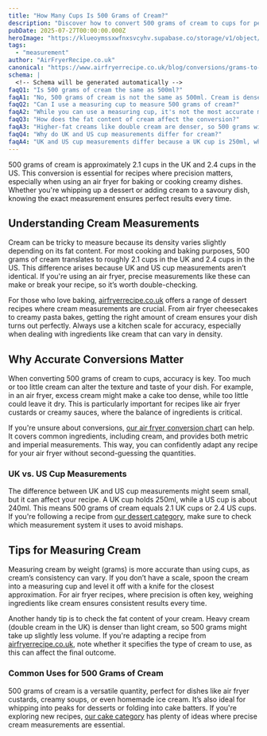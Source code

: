 ```yaml
---
title: "How Many Cups Is 500 Grams of Cream?"
description: "Discover how to convert 500 grams of cream to cups for perfect baking and cooking results every time. Includes UK and US measurements."
pubDate: 2025-07-27T00:00:00.000Z
heroImage: "https://klueoymssxwfnxsvcyhv.supabase.co/storage/v1/object/public/Shmucket/how-many-cups-is-500-grams-of-cream.webp"
tags:
  - "measurement"
author: "AirFryerRecipe.co.uk"
canonical: "https://www.airfryerrecipe.co.uk/blog/conversions/grams-to-cups/how-many-cups-is-500-grams-of-cream"
schema: |
  <!-- Schema will be generated automatically -->
faqQ1: "Is 500 grams of cream the same as 500ml?"
faqA1: "No, 500 grams of cream is not the same as 500ml. Cream is denser than water, so 500 grams of cream will take up slightly less volume than 500ml. The exact volume depends on the cream's fat content, but generally, 500 grams of cream is around 480-490ml."
faqQ2: "Can I use a measuring cup to measure 500 grams of cream?"
faqA2: "While you can use a measuring cup, it's not the most accurate method for measuring cream. Cream's density varies, so weighing it with a kitchen scale is best. If you don't have a scale, spoon the cream into a measuring cup and level it off for a closer approximation."
faqQ3: "How does the fat content of cream affect the conversion?"
faqA3: "Higher-fat creams like double cream are denser, so 500 grams will take up slightly less volume than lower-fat creams. For example, 500 grams of double cream might be closer to 2 cups, while single cream could be nearer to 2.2 cups. Always check the recipe for the specific type of cream required."
faqQ4: "Why do UK and US cup measurements differ for cream?"
faqA4: "UK and US cup measurements differ because a UK cup is 250ml, while a US cup is 240ml. This means 500 grams of cream equals 2.1 UK cups or 2.4 US cups. Always check which measurement system your recipe uses to ensure accuracy, especially in air fryer cooking where precision matters."
---
```

<p>500 grams of cream is approximately 2.1 cups in the UK and 2.4 cups in the US. This conversion is essential for recipes where precision matters, especially when using an air fryer for baking or cooking creamy dishes. Whether you're whipping up a dessert or adding cream to a savoury dish, knowing the exact measurement ensures perfect results every time.</p>

<h2>Understanding Cream Measurements</h2>
<p>Cream can be tricky to measure because its density varies slightly depending on its fat content. For most cooking and baking purposes, 500 grams of cream translates to roughly 2.1 cups in the UK and 2.4 cups in the US. This difference arises because UK and US cup measurements aren’t identical. If you're using an air fryer, precise measurements like these can make or break your recipe, so it’s worth double-checking.</p>
<p>For those who love baking, <a href=https://www.airfryerrecipe.co.uk/recipes>airfryerrecipe.co.uk</a> offers a range of dessert recipes where cream measurements are crucial. From air fryer cheesecakes to creamy pasta bakes, getting the right amount of cream ensures your dish turns out perfectly. Always use a kitchen scale for accuracy, especially when dealing with ingredients like cream that can vary in density.</p>

<h2>Why Accurate Conversions Matter</h2>
<p>When converting 500 grams of cream to cups, accuracy is key. Too much or too little cream can alter the texture and taste of your dish. For example, in an air fryer, excess cream might make a cake too dense, while too little could leave it dry. This is particularly important for recipes like air fryer custards or creamy sauces, where the balance of ingredients is critical.</p>
<p>If you're unsure about conversions, <a href=https://www.airfryerrecipe.co.uk/air-fryer-conversion-chart>our air fryer conversion chart</a> can help. It covers common ingredients, including cream, and provides both metric and imperial measurements. This way, you can confidently adapt any recipe for your air fryer without second-guessing the quantities.</p>

<h3>UK vs. US Cup Measurements</h3>
<p>The difference between UK and US cup measurements might seem small, but it can affect your recipe. A UK cup holds 250ml, while a US cup is about 240ml. This means 500 grams of cream equals 2.1 UK cups or 2.4 US cups. If you're following a recipe from <a href=https://www.airfryerrecipe.co.uk/recipe-category/dessert>our dessert category</a>, make sure to check which measurement system it uses to avoid mishaps.</p>

<h2>Tips for Measuring Cream</h2>
<p>Measuring cream by weight (grams) is more accurate than using cups, as cream’s consistency can vary. If you don’t have a scale, spoon the cream into a measuring cup and level it off with a knife for the closest approximation. For air fryer recipes, where precision is often key, weighing ingredients like cream ensures consistent results every time.</p>
<p>Another handy tip is to check the fat content of your cream. Heavy cream (double cream in the UK) is denser than light cream, so 500 grams might take up slightly less volume. If you're adapting a recipe from <a href=https://www.airfryerrecipe.co.uk>airfryerrecipe.co.uk</a>, note whether it specifies the type of cream to use, as this can affect the final outcome.</p>

<h3>Common Uses for 500 Grams of Cream</h3>
<p>500 grams of cream is a versatile quantity, perfect for dishes like air fryer custards, creamy soups, or even homemade ice cream. It’s also ideal for whipping into peaks for desserts or folding into cake batters. If you're exploring new recipes, <a href=https://www.airfryerrecipe.co.uk/recipe-category/cakes>our cake category</a> has plenty of ideas where precise cream measurements are essential.</p>

